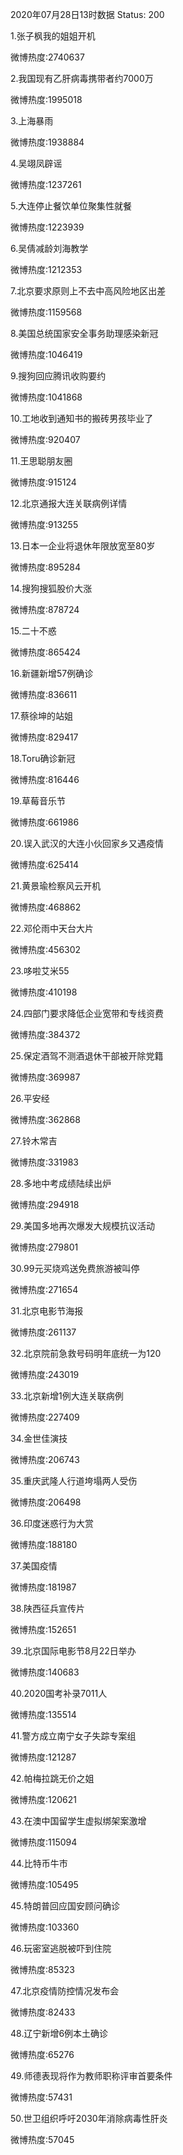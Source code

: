 2020年07月28日13时数据
Status: 200

1.张子枫我的姐姐开机

微博热度:2740637

2.我国现有乙肝病毒携带者约7000万

微博热度:1995018

3.上海暴雨

微博热度:1938884

4.吴翊凤辟谣

微博热度:1237261

5.大连停止餐饮单位聚集性就餐

微博热度:1223939

6.吴倩减龄刘海教学

微博热度:1212353

7.北京要求原则上不去中高风险地区出差

微博热度:1159568

8.美国总统国家安全事务助理感染新冠

微博热度:1046419

9.搜狗回应腾讯收购要约

微博热度:1041868

10.工地收到通知书的搬砖男孩毕业了

微博热度:920407

11.王思聪朋友圈

微博热度:915124

12.北京通报大连关联病例详情

微博热度:913255

13.日本一企业将退休年限放宽至80岁

微博热度:895284

14.搜狗搜狐股价大涨

微博热度:878724

15.二十不惑

微博热度:865424

16.新疆新增57例确诊

微博热度:836611

17.蔡徐坤的站姐

微博热度:829417

18.Toru确诊新冠

微博热度:816446

19.草莓音乐节

微博热度:661986

20.误入武汉的大连小伙回家乡又遇疫情

微博热度:625414

21.黄景瑜检察风云开机

微博热度:468862

22.邓伦雨中天台大片

微博热度:456302

23.哆啦艾米55

微博热度:410198

24.四部门要求降低企业宽带和专线资费

微博热度:384372

25.保定酒驾不测酒退休干部被开除党籍

微博热度:369987

26.平安经

微博热度:362868

27.铃木常吉

微博热度:331983

28.多地中考成绩陆续出炉

微博热度:294918

29.美国多地再次爆发大规模抗议活动

微博热度:279801

30.99元买烧鸡送免费旅游被叫停

微博热度:271654

31.北京电影节海报

微博热度:261137

32.北京院前急救号码明年底统一为120

微博热度:243019

33.北京新增1例大连关联病例

微博热度:227409

34.金世佳演技

微博热度:206743

35.重庆武隆人行道垮塌两人受伤

微博热度:206498

36.印度迷惑行为大赏

微博热度:188180

37.美国疫情

微博热度:181987

38.陕西征兵宣传片

微博热度:152651

39.北京国际电影节8月22日举办

微博热度:140683

40.2020国考补录7011人

微博热度:135514

41.警方成立南宁女子失踪专案组

微博热度:121287

42.帕梅拉跳无价之姐

微博热度:120621

43.在澳中国留学生虚拟绑架案激增

微博热度:115094

44.比特币牛市

微博热度:105495

45.特朗普回应国安顾问确诊

微博热度:103360

46.玩密室逃脱被吓到住院

微博热度:85323

47.北京疫情防控情况发布会

微博热度:82433

48.辽宁新增6例本土确诊

微博热度:65276

49.师德表现将作为教师职称评审首要条件

微博热度:57431

50.世卫组织呼吁2030年消除病毒性肝炎

微博热度:57045

